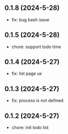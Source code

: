 ## 0.1.8 (2024-5-28)

- fix: bug bash issue

## 0.1.5 (2024-5-28)

- chore: support todo time

## 0.1.4 (2024-5-27)

- fix: list page ux

## 0.1.3 (2024-5-27)

- fix: process is not defined

## 0.1.2 (2024-5-27)

- chore: init todo list

